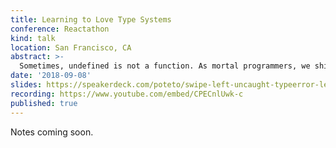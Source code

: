 ```yaml
---
title: Learning to Love Type Systems
conference: Reactathon
kind: talk
location: San Francisco, CA
abstract: >-
  Sometimes, undefined is not a function. As mortal programmers, we ship bugs to production everyday. Bugs slow us down, frustrate our users, and cause us to have crises of confidence. Don't go alone–type systems in TypeScript, Flow, and GraphQL can improve your confidence and help you ship less bugs. We'll start with why: a practical look at what you'll get from embracing types. Then, a gentle introduction to the ideas behind them. Finally, we'll explore the possibilities of a type system over the network.
date: '2018-09-08'
slides: https://speakerdeck.com/poteto/swipe-left-uncaught-typeerror-learning-to-love-type-systems
recording: https://www.youtube.com/embed/CPECnlUwk-c
published: true
---
```


Notes coming soon.